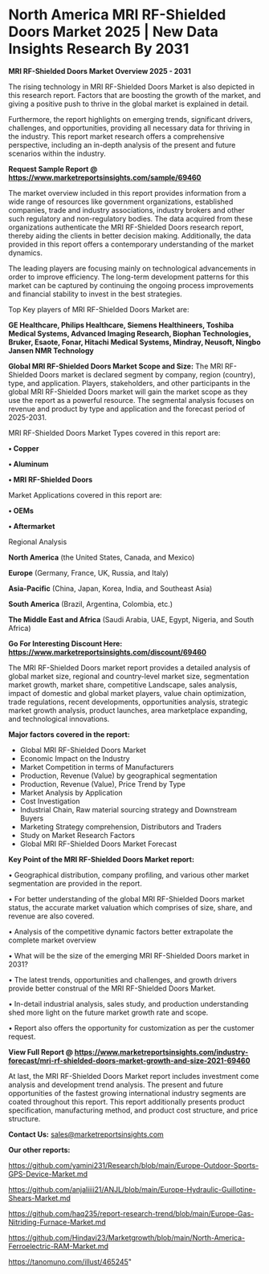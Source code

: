  # North America MRI RF-Shielded Doors Market 2025 | New Data Insights Research By 2031

<Strong> MRI RF-Shielded Doors Market Overview 2025 - 2031</strong>

The rising technology in MRI RF-Shielded Doors Market is also depicted in this research report. Factors that are boosting the growth of the market, and giving a positive push to thrive in the global market is explained in detail.

Furthermore, the report highlights on emerging trends, significant drivers, challenges, and opportunities, providing all necessary data for thriving in the industry. This report market research offers a comprehensive perspective, including an in-depth analysis of the present and future scenarios within the industry.

<strong>Request Sample Report @ <a href=https://www.marketreportsinsights.com/sample/69460>https://www.marketreportsinsights.com/sample/69460</a></strong>

The market overview included in this report provides information from a wide range of resources like government organizations, established companies, trade and industry associations, industry brokers and other such regulatory and non-regulatory bodies. The data acquired from these organizations authenticate the MRI RF-Shielded Doors research report, thereby aiding the clients in better decision making. Additionally, the data provided in this report offers a contemporary understanding of the market dynamics.

The leading players are focusing mainly on technological advancements in order to improve efficiency. The long-term development patterns for this market can be captured by continuing the ongoing process improvements and financial stability to invest in the best strategies.

Top Key players of MRI RF-Shielded Doors Market are:

<strong>GE Healthcare, Philips Healthcare, Siemens Healthineers, Toshiba Medical Systems, Advanced Imaging Research, Biophan Technologies, Bruker, Esaote, Fonar, Hitachi Medical Systems, Mindray, Neusoft, Ningbo Jansen NMR Technology</strong>

<strong><b>Global MRI RF-Shielded Doors Market Scope and Size:</b></strong>
The MRI RF-Shielded Doors market is declared segment by company, region (country), type, and application. Players, stakeholders, and other participants in the global MRI RF-Shielded Doors market will gain the market scope as they use the report as a powerful resource. The segmental analysis focuses on revenue and product by type and application and the forecast period of 2025-2031.

MRI RF-Shielded Doors Market Types covered in this report are:

<strong>• Copper

• Aluminum

• MRI RF-Shielded Doors</strong>

Market Applications covered in this report are:

<strong>• OEMs

• Aftermarket</strong> 

Regional Analysis

<strong>North America</strong> (the United States, Canada, and Mexico)

<strong>Europe</strong> (Germany, France, UK, Russia, and Italy)

<strong>Asia-Pacific</strong> (China, Japan, Korea, India, and Southeast Asia)

<strong>South America</strong> (Brazil, Argentina, Colombia, etc.)

<strong>The Middle East and Africa</strong> (Saudi Arabia, UAE, Egypt, Nigeria, and South Africa)

<strong>Go For Interesting Discount Here: <a href=https://www.marketreportsinsights.com/discount/69460>https://www.marketreportsinsights.com/discount/69460</a></strong>

The MRI RF-Shielded Doors market report provides a detailed analysis of global market size, regional and country-level market size, segmentation market growth, market share, competitive Landscape, sales analysis, impact of domestic and global market players, value chain optimization, trade regulations, recent developments, opportunities analysis, strategic market growth analysis, product launches, area marketplace expanding, and technological innovations.

<strong><b>Major factors covered in the report:</b></strong>
<ul>
  <li>Global MRI RF-Shielded Doors Market </li>
  <li>Economic Impact on the Industry</li>
  <li>Market Competition in terms of Manufacturers</li>
  <li>Production, Revenue (Value) by geographical segmentation</li>
  <li>Production, Revenue (Value), Price Trend by Type</li>
  <li>Market Analysis by Application</li>
  <li>Cost Investigation</li>
  <li>Industrial Chain, Raw material sourcing strategy and Downstream Buyers</li>
  <li>Marketing Strategy comprehension, Distributors and Traders</li>
  <li>Study on Market Research Factors</li>
  <li>Global MRI RF-Shielded Doors Market Forecast</li>
</ul>

<strong><b>Key Point of the MRI RF-Shielded Doors Market report:</b></strong>

• Geographical distribution, company profiling, and various other market segmentation are provided in the report.

• For better understanding of the global MRI RF-Shielded Doors market status, the accurate market valuation which comprises of size, share, and revenue are also covered.

• Analysis of the competitive dynamic factors better extrapolate the complete market overview

• What will be the size of the emerging MRI RF-Shielded Doors market in 2031?

• The latest trends, opportunities and challenges, and growth drivers provide better construal of the MRI RF-Shielded Doors Market.

• In-detail industrial analysis, sales study, and production understanding shed more light on the future market growth rate and scope.

• Report also offers the opportunity for customization as per the customer request.

<strong><b>View Full Report @ <a href=https://www.marketreportsinsights.com/industry-forecast/mri-rf-shielded-doors-market-growth-and-size-2021-69460>https://www.marketreportsinsights.com/industry-forecast/mri-rf-shielded-doors-market-growth-and-size-2021-69460</a></b></strong>


At last, the MRI RF-Shielded Doors Market report includes investment come analysis and development trend analysis. The present and future opportunities of the fastest growing international industry segments are coated throughout this report. This report additionally presents product specification, manufacturing method, and product cost structure, and price structure.

<strong>Contact Us:</strong>
sales@marketreportsinsights.com

<strong>Our other reports:</strong>

<a href=https://github.com/yamini231/Research/blob/main/Europe-Outdoor-Sports-GPS-Device-Market.md>https://github.com/yamini231/Research/blob/main/Europe-Outdoor-Sports-GPS-Device-Market.md</a>

<a href=https://github.com/anjaliiii21/ANJL/blob/main/Europe-Hydraulic-Guillotine-Shears-Market.md>https://github.com/anjaliiii21/ANJL/blob/main/Europe-Hydraulic-Guillotine-Shears-Market.md</a>

<a href=https://github.com/haq235/report-research-trend/blob/main/Europe-Gas-Nitriding-Furnace-Market.md>https://github.com/haq235/report-research-trend/blob/main/Europe-Gas-Nitriding-Furnace-Market.md</a>

<a href=https://github.com/Hindavi23/Marketgrowth/blob/main/North-America-Ferroelectric-RAM-Market.md>https://github.com/Hindavi23/Marketgrowth/blob/main/North-America-Ferroelectric-RAM-Market.md</a>

<a href=https://tanomuno.com/illust/465245>https://tanomuno.com/illust/465245</a>"
